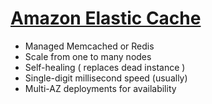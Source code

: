 
# [Amazon Elastic Cache](https://aws.amazon.com/elasticache/)
- Managed Memcached or Redis
- Scale from one to many nodes
- Self-healing ( replaces dead instance )
- Single-digit millisecond speed (usually)
- Multi-AZ deployments for availability